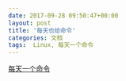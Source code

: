 ```yaml
---
date: 2017-09-28 09:50:47+00:00
layout: post
title: '每天也给命令'
categories: 文档
tags:  Linux, 每天一个命令
---
```


[每天一个命令](http://www.cnblogs.com/peida/tag/%E6%AF%8F%E6%97%A5%E4%B8%80linux%E5%91%BD%E4%BB%A4/default.html?page=1)